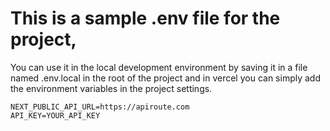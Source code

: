 # This is a sample .env file for the project,

You can use it in the local development environment by saving it in a file named .env.local in the root of the project and in vercel you can simply add the environment variables in the project settings.

```
NEXT_PUBLIC_API_URL=https://apiroute.com
API_KEY=YOUR_API_KEY
```
